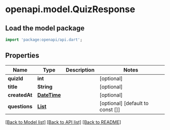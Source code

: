 # openapi.model.QuizResponse

## Load the model package
```dart
import 'package:openapi/api.dart';
```

## Properties
Name | Type | Description | Notes
------------ | ------------- | ------------- | -------------
**quizId** | **int** |  | [optional] 
**title** | **String** |  | [optional] 
**createdAt** | [**DateTime**](DateTime.md) |  | [optional] 
**questions** | [**List<QuestionResponse>**](QuestionResponse.md) |  | [optional] [default to const []]

[[Back to Model list]](../README.md#documentation-for-models) [[Back to API list]](../README.md#documentation-for-api-endpoints) [[Back to README]](../README.md)


